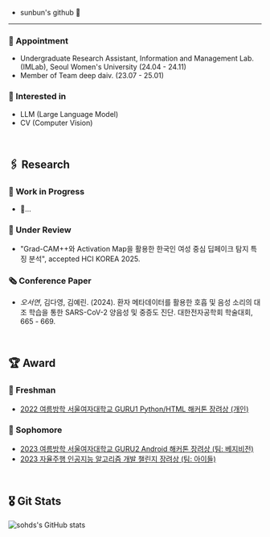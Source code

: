 - sunbun's github 🙌
---
### 👧 Appointment
-  Undergraduate Research Assistant, Information and Management Lab.(IMLab), Seoul Women's University (24.04 - 24.11)
-  Member of Team deep daiv. (23.07 - 25.01)

### 🤔 Interested in
- LLM (Large Language Model)
- CV (Computer Vision)
   

<br>

## 🖇️ Research
### 🏃 Work in Progress
- 🔎...
### 🔬 Under Review
- "Grad-CAM++와 Activation Map을 활용한 한국인 여성 중심 딥페이크 탐지 특징 분석", accepted HCI KOREA 2025.
### 🗞️ Conference Paper
- _오서연_, 김다영, 김예린. (2024). 환자 메타데이터를 활용한 호흡 및 음성 소리의 대조 학습을 통한 SARS-CoV-2 양음성 및 중증도 진단. 대한전자공학회 학술대회, 665 - 669.

<br>

## 🏆 Award
### 🌱 Freshman
* [2022 여름방학 서울여자대학교 GURU1 Python/HTML 해커톤 장려상 (개인)](https://swedubiz.cafe24.com/%EC%95%8C%EB%A6%BC%C2%B7%EC%86%8C%EC%8B%9D/%EA%B3%B5%EC%A7%80%EC%82%AC%ED%95%AD/?pageid=7&mod=document&uid=1202l)
### 🌻 Sophomore
* [2023 여름방학 서울여자대학교 GURU2 Android 해커톤 장려상 (팀: 베지비전)](https://swedubiz.cafe24.com/%EC%95%8C%EB%A6%BC%C2%B7%EC%86%8C%EC%8B%9D/%EA%B3%B5%EC%A7%80%EC%82%AC%ED%95%AD/?uid=1268&mod=document&pageid=1)
* [2023 자율주행 인공지능 알고리즘 개발 챌린지 장려상 (팀: 아이들)](http://challenge.gcontest.co.kr/template/m/frame/boardview/12709?boardSeq=904)

<br>

## 🎖️ Git Stats
![sohds's GitHub stats](https://github-readme-stats.vercel.app/api?username=sohds&show_icons=true&theme=radical) 

<br>
